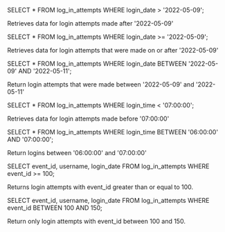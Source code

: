 SELECT * FROM 
log_in_attempts 
WHERE login_date > '2022-05-09';

Retrieves data for login attempts made after '2022-05-09'

SELECT * 
FROM log_in_attempts 
WHERE login_date >= '2022-05-09';

Retrieves data for login attempts that were made on or after '2022-05-09'

SELECT * 
FROM log_in_attempts 
WHERE login_date BETWEEN '2022-05-09' AND '2022-05-11';

Return login attempts that were made between '2022-05-09' and '2022-05-11'

SELECT * 
FROM log_in_attempts 
WHERE login_time < '07:00:00';

Retrieves data for login attempts made before '07:00:00'

SELECT * 
FROM log_in_attempts 
WHERE login_time BETWEEN '06:00:00' AND '07:00:00';

Return logins between '06:00:00' and '07:00:00'

SELECT event_id, username, login_date 
FROM log_in_attempts 
WHERE event_id >= 100;

Returns login attempts with event_id greater than or equal to 100.

SELECT event_id, username, login_date
FROM log_in_attempts 
WHERE event_id BETWEEN 100 AND 150;

Return only login attempts with event_id between 100 and 150.
